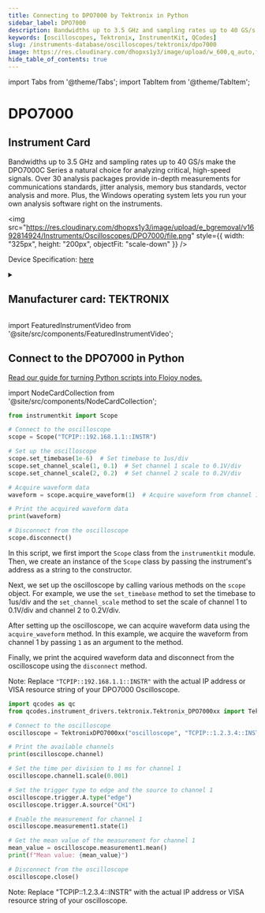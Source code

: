 ```yaml
---
title: Connecting to DPO7000 by Tektronix in Python
sidebar_label: DPO7000
description: Bandwidths up to 3.5 GHz and sampling rates up to 40 GS/s make the DPO7000C Series a natural choice for analyzing critical, high-speed signals. Over 30 analysis packages provide in-depth measurements for communications standards, jitter analysis, memory bus standards, vector analysis and more. Plus, the Windows operating system lets you run your own analysis software right on the instruments.
keywords: [oscilloscopes, Tektronix, InstrumentKit, QCodes]
slug: /instruments-database/oscilloscopes/tektronix/dpo7000
image: https://res.cloudinary.com/dhopxs1y3/image/upload/w_600,q_auto,f_auto/e_bgremoval/v1692814924/Instruments/Oscilloscopes/DPO7000/file.jpg
hide_table_of_contents: true
---
```


import Tabs from '@theme/Tabs';
import TabItem from '@theme/TabItem';

# DPO7000

## Instrument Card

<div className="flex">

<div>

Bandwidths up to 3.5 GHz and sampling rates up to 40 GS/s make the DPO7000C Series a natural choice for analyzing critical, high-speed signals. Over 30 analysis packages provide in-depth measurements for communications standards, jitter analysis, memory bus standards, vector analysis and more. Plus, the Windows operating system lets you run your own analysis software right on the instruments.

</div>

<img src="https://res.cloudinary.com/dhopxs1y3/image/upload/e_bgremoval/v1692814924/Instruments/Oscilloscopes/DPO7000/file.png" style={{ width: "325px", height: "200px", objectFit: "scale-down" }} />

</div>

<div className="flex text-center">

<p>Device Specification: <a target="\_blank" href="https://download.tek.com/datasheet/DPO7000C-Oscilloscope-Datasheet-48W2654321.pdf">here</a></p>

</div>

<details style={{ marginTop: "15px"}}>
<summary><h2>Manufacturer card: TEKTRONIX</h2></summary>

<img src="https://res.cloudinary.com/dhopxs1y3/image/upload/v1692806108/Instruments/Vendor%20Logos/Tektronix.png" style={{ width: "100%", height: "170px",objectFit: "scale-down" }} />

Tektronix, Inc., historically widely known as Tek, is an American company best known for manufacturing test and measurement devices such as [oscilloscopes](https://en.wikipedia.org/wiki/Oscilloscope), [logic analyzers](https://en.wikipedia.org/wiki/Logic_analyzer), and video and mobile test protocol equipment.

<ul>
  <li>Headquarters: USA</li>
  <li>Yearly Revenue (millions, USD): 5800.0</li>
  <li>Vendor Website: <a href="https://www.tek.com/en">here</a></li>
</ul>
</details>

import FeaturedInstrumentVideo from '@site/src/components/FeaturedInstrumentVideo';

<FeaturedInstrumentVideo category='OSCILLOSCOPES' manufacturer='TEKTRONIX'></FeaturedInstrumentVideo>


## Connect to the DPO7000 in Python

[Read our guide for turning Python scripts into Flojoy nodes.](https://docs.flojoy.ai/contribution/blocks/custom-flojoy-block/)

import NodeCardCollection from '@site/src/components/NodeCardCollection';

<Tabs>

<TabItem value="Flojoy" label="Flojoy" className="flojoy-instrument-tabs">

<NodeCardCollection category='OSCILLOSCOPES' manufacturer='TEKTRONIX'></NodeCardCollection>

</TabItem>
<TabItem value="InstrumentKit" label="InstrumentKit">


```python
from instrumentkit import Scope

# Connect to the oscilloscope
scope = Scope("TCPIP::192.168.1.1::INSTR")

# Set up the oscilloscope
scope.set_timebase(1e-6)  # Set timebase to 1us/div
scope.set_channel_scale(1, 0.1)  # Set channel 1 scale to 0.1V/div
scope.set_channel_scale(2, 0.2)  # Set channel 2 scale to 0.2V/div

# Acquire waveform data
waveform = scope.acquire_waveform(1)  # Acquire waveform from channel 1

# Print the acquired waveform data
print(waveform)

# Disconnect from the oscilloscope
scope.disconnect()
```

In this script, we first import the `Scope` class from the `instrumentkit` module. Then, we create an instance of the `Scope` class by passing the instrument's address as a string to the constructor.

Next, we set up the oscilloscope by calling various methods on the `scope` object. For example, we use the `set_timebase` method to set the timebase to 1us/div and the `set_channel_scale` method to set the scale of channel 1 to 0.1V/div and channel 2 to 0.2V/div.

After setting up the oscilloscope, we can acquire waveform data using the `acquire_waveform` method. In this example, we acquire the waveform from channel 1 by passing `1` as an argument to the method.

Finally, we print the acquired waveform data and disconnect from the oscilloscope using the `disconnect` method.

Note: Replace `"TCPIP::192.168.1.1::INSTR"` with the actual IP address or VISA resource string of your DPO7000 Oscilloscope.

</TabItem>
<TabItem value="QCodes" label="QCodes">

```python
import qcodes as qc
from qcodes.instrument_drivers.tektronix.Tektronix_DPO7000xx import TektronixDPO7000xx

# Connect to the oscilloscope
oscilloscope = TektronixDPO7000xx("oscilloscope", "TCPIP::1.2.3.4::INSTR")

# Print the available channels
print(oscilloscope.channel)

# Set the time per division to 1 ms for channel 1
oscilloscope.channel1.scale(0.001)

# Set the trigger type to edge and the source to channel 1
oscilloscope.trigger.A.type("edge")
oscilloscope.trigger.A.source("CH1")

# Enable the measurement for channel 1
oscilloscope.measurement1.state(1)

# Get the mean value of the measurement for channel 1
mean_value = oscilloscope.measurement1.mean()
print(f"Mean value: {mean_value}")

# Disconnect from the oscilloscope
oscilloscope.close()
```
Note: Replace "TCPIP::1.2.3.4::INSTR" with the actual IP address or VISA resource string of your oscilloscope.

</TabItem>
</Tabs>